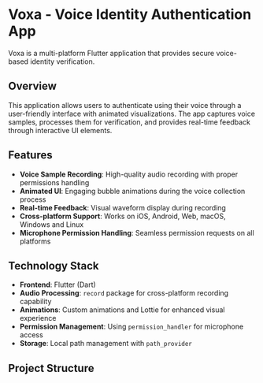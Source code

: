 # Voxa - Voice Identity Authentication App

Voxa is a multi-platform Flutter application that provides secure voice-based identity verification.

## Overview

This application allows users to authenticate using their voice through a user-friendly interface with animated visualizations. The app captures voice samples, processes them for verification, and provides real-time feedback through interactive UI elements.

## Features

- **Voice Sample Recording**: High-quality audio recording with proper permissions handling
- **Animated UI**: Engaging bubble animations during the voice collection process
- **Real-time Feedback**: Visual waveform display during recording
- **Cross-platform Support**: Works on iOS, Android, Web, macOS, Windows and Linux
- **Microphone Permission Handling**: Seamless permission requests on all platforms

## Technology Stack

- **Frontend**: Flutter (Dart)
- **Audio Processing**: `record` package for cross-platform recording capability
- **Animations**: Custom animations and Lottie for enhanced visual experience
- **Permission Management**: Using `permission_handler` for microphone access
- **Storage**: Local path management with `path_provider`

## Project Structure
